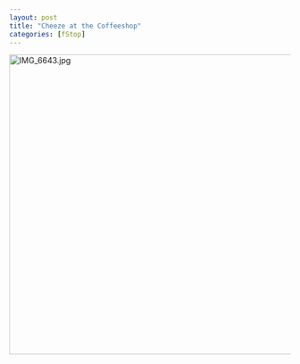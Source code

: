 ```yaml
---
layout: post
title: "Cheeze at the Coffeeshop"
categories: [fStop]
---
```

<img alt="IMG_6643.jpg" src="http://www.botzilla.com/blog/pix2006/IMG_6643.jpg" width="807" height="538" border="0" />

<!--more-->

